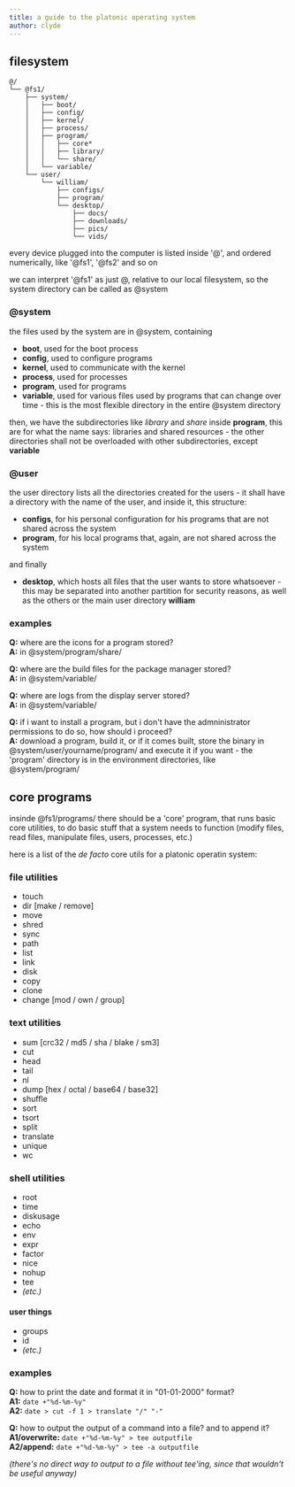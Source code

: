 ```yaml
---
title: a guide to the platonic operating system
author: clyde
---
```


## filesystem

```
@/
└── @fs1/
    ├── system/
    │   ├── boot/
    │   ├── config/
    │   ├── kernel/
    │   ├── process/
    │   ├── program/
    │   │   ├── core*
    │   │   ├── library/
    │   │   └── share/
    │   └── variable/
    └── user/
        └── william/
            ├── configs/
            ├── program/
            └── desktop/
                ├── docs/
                ├── downloads/
                ├── pics/
                └── vids/
```

every device plugged into the computer is listed inside '@', and ordered numerically, like '@fs1', '@fs2' and so on

we can interpret '@fs1' as just @, relative to our local filesystem, so the system directory can be called as @system

### @system

the files used by the system are in @system, containing

- **boot**, used for the boot process
- **config**, used to configure programs
- **kernel**, used to communicate with the kernel
- **process**, used for processes
- **program**, used for programs
- **variable**, used for various files used by programs that can change over time - this is the most flexible directory in the entire @system directory

then, we have the subdirectories like *library* and *share* inside **program**, this are for what the name says: libraries and shared resources - the other directories shall not be overloaded with other subdirectories, except **variable**

### @user

the user directory lists all the directories created for the users - it shall have a directory with the name of the user, and inside it, this structure:

- **configs**, for his personal configuration for his programs that are not shared across the system
- **program**, for his local programs that, again, are not shared across the system

and finally

- **desktop**, which hosts all files that the user wants to store whatsoever - this may be separated into another partition for security reasons, as well as the others or the main user directory **william**

### examples

**Q:** where are the icons for a program stored?  
**A:** in @system/program/share/

**Q:** where are the build files for the package manager   stored?  
**A:** in @system/variable/

**Q:** where are logs from the display server stored?  
**A:** in @system/variable/

**Q:** if i want to install a program, but i don't have the admninistrator permissions to do so, how should i proceed?   
**A:** download a program, build it, or if it comes built, store the binary in @system/user/yourname/program/ and execute it if you want - the 'program' directory is in the environment directories, like @system/program/

## core programs

insinde @fs1/programs/ there should be a 'core' program, that runs basic core utilities, to do basic stuff that a system needs to function (modify files, read files, manipulate files, users, processes, etc.)

here is a list of the *de facto* core utils for a platonic operatin system:

### file utilities

- touch
- dir [make / remove]
- move
- shred
- sync
- path
- list
- link
- disk
- copy
- clone
- change [mod / own / group]

### text utilities

- sum [crc32 / md5 / sha / blake / sm3]
- cut
- head
- tail
- nl
- dump [hex / octal / base64 / base32]
- shuffle
- sort
- tsort
- split
- translate
- unique
- wc

### shell utilities

- root
- time
- diskusage
- echo
- env
- expr
- factor
- nice
- nohup
- tee
- *(etc.)*

#### user things

- groups
- id
- *(etc.)*

### examples

**Q:** how to print the date and format it in "01-01-2000" format?    
**A1:** `date +"%d-%m-%y"`  
**A2:** `date > cut -f 1 > translate "/" "-"`

**Q:** how to output the output of a command into a file? and to append it?  
**A1/overwrite:** `date +"%d-%m-%y" > tee outputfile`  
**A2/append:** `date +"%d-%m-%y" > tee -a outputfile`  

*(there's no direct way to output to a file without tee'ing, since that wouldn't be useful anyway)*
